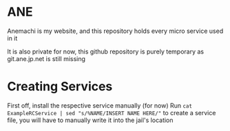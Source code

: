 # ANE
Anemachi is my website, and this repository holds every micro service used in it

It is also private for now, this github repository is purely temporary as git.ane.jp.net is still missing

# Creating Services

First off, install the respective service manually (for now)
Run `cat ExampleRCService | sed "s/%NAME/INSERT NAME HERE/"` to create a service file, you will have to manually write it into the jail's location